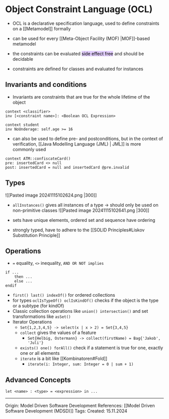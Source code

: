 # Object Constraint Language (OCL)

- OCL is a declarative specification language, used to define constraints on a [[Metamodel]] formally
- can be used for every [[Meta-Object Facility (MOF) |MOF]]-based metamodel
- the constraints can be evaluated <mark style="background: #D2B3FFA6;">side effect free</mark> and should be decidable

- constraints are defined for classes and evaluated for instances

## Invariants and conditions

- Invariants are constraints that are true for the whole lifetime of the object
```OCL
context <classifier>
inv [<constraint name>]: <Boolean OCL Expression>

context student
inv NoUnderage: self.age >= 16
```

- can also be used to define pre- and postconditions, but in the context of verification, [[Java Modelling Language (JML) | JML]] is more commonly used
```
context ATM::confiscateCard() 
pre: insertedCard <> null 
post: insertedCard = null and insertedCard @pre.invalid
```


## Types

![[Pasted image 20241115102624.png |300]]
- `allInstances()` gives all instances of a type -> should only be used on non-primitive classes
![[Pasted image 20241115102641.png |300]]
- sets have unique elements, ordered set and sequence have ordering


- strongly typed, have to adhere to the [[SOLID Principles#Liskov Substitution Principle]]

## Operations

- `=` equality, `<>` inequality, `AND OR NOT implies`
```OCL
if ...
	then ...
	else ...
endif
```
- `first() last() indexOf()` for ordered collections
- for types `oclIsTypeOf() oclIsKindOf()` checks if the object is the type or a subtype (for kindOf)
- Classic collection operations like `union() intersection()` and set transformations like `asSet()`
- Iterator Operations
	- `Set{1,2,3,4,5} -> select(x | x > 2) = Set{3,4,5}`
	- `collect` gives the values of a feature
		- `Set{Helbig, Ostermann} -> collect(firstName) = Bag{'Jakob', 'Juli'}`
	- `exists() one() forAll()` check if a statement is true for one, exactly one or all elements
	- `iterate` is a bit like [[Kombinatoren#Fold]] 
		- `iterate(i: Integer, sum: Integer = 0 | sum + 1)`

## Advanced Concepts

`let <name> : <type> = <expression> in ...`

---

Origin: Model Driven Software Development
References: [[Model Driven Software Development (MDSD)]]
Tags: 
Created: 15.11.2024

